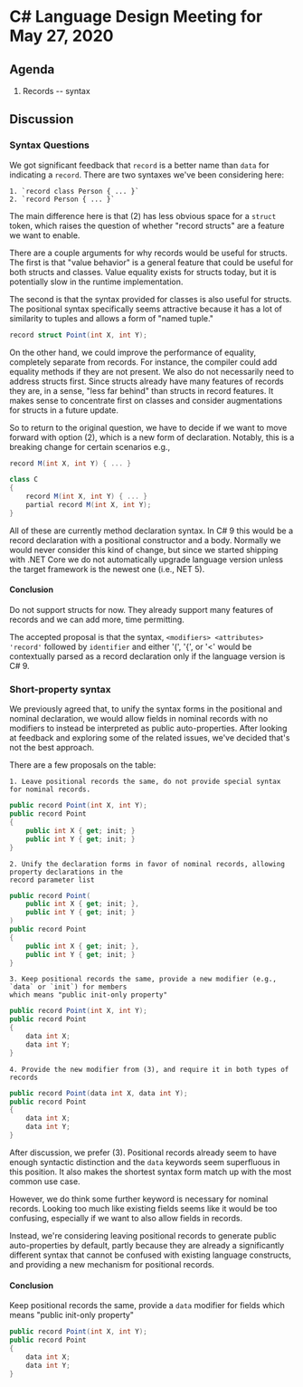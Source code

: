 
# C# Language Design Meeting for May 27, 2020

## Agenda

1. Records -- syntax

## Discussion

### Syntax Questions

We got significant feedback that `record` is a better name than `data` for indicating
a `record`. There are two syntaxes we've been considering here:

    1. `record class Person { ... }`
    2. `record Person { ... }`

The main difference here is that (2) has less obvious space for a `struct` token, which
raises the question of whether "record structs" are a feature we want to enable.

There are a couple arguments for why records would be useful for structs. The first is
that "value behavior" is a general feature that could be useful for both structs and classes.
Value equality exists for structs today, but it is potentially slow in the runtime implementation.

The second is that the syntax provided for classes is also useful for structs. The positional
syntax specifically seems attractive because it has a lot of similarity to tuples and allows a
form of "named tuple."

```C#
record struct Point(int X, int Y);
```

On the other hand, we could improve the performance of equality, completely separate from records.
For instance, the compiler could add equality methods if they are not present. We also do not necessarily
need to address structs first. Since structs already have many features of records they are, in a sense,
"less far behind" than structs in record features. It makes sense to concentrate first on classes and
consider augmentations for structs in a future update.

So to return to the original question, we have to decide if we want to move forward with option (2), which
is a new form of declaration. Notably, this is a breaking change for certain scenarios e.g.,

```C#
record M(int X, int Y) { ... }

class C
{
    record M(int X, int Y) { ... }
    partial record M(int X, int Y);
}
```

All of these are currently method declaration syntax. In C# 9 this would be a record declaration
with a positional constructor and a body. Normally we would never consider this kind of change,
but since we started shipping with .NET Core we do not automatically upgrade language version
unless the target framework is the newest one (i.e., NET 5).

#### Conclusion

Do not support structs for now. They already support many features of records and we can add
more, time permitting.

The accepted proposal is that the syntax, `<modifiers> <attributes> 'record'` followed by
`identifier` and either '(', '{', or '<' would be contextually parsed as a record declaration
only if the language version is C# 9.

### Short-property syntax

We previously agreed that, to unify the syntax forms in the positional and nominal declaration, we
would allow fields in nominal records with no modifiers to instead be interpreted as public auto-properties.
After looking at feedback and exploring some of the related issues, we've decided that's not the best approach.

There are a few proposals on the table:

    1. Leave positional records the same, do not provide special syntax for nominal records.

```C#
public record Point(int X, int Y);
public record Point
{
    public int X { get; init; }
    public int Y { get; init; }
}
```

    2. Unify the declaration forms in favor of nominal records, allowing property declarations in the
    record parameter list

```C#
public record Point(
    public int X { get; init; },
    public int Y { get; init; }
)
public record Point
{
    public int X { get; init; },
    public int Y { get; init; }
}
```

    3. Keep positional records the same, provide a new modifier (e.g., `data` or `init`) for members
    which means "public init-only property"

```C#
public record Point(int X, int Y);
public record Point
{
    data int X;
    data int Y;
}
```

    4. Provide the new modifier from (3), and require it in both types of records

```C#
public record Point(data int X, data int Y);
public record Point
{
    data int X;
    data int Y;
}
```

After discussion, we prefer (3). Positional records already seem to have enough syntactic distinction and
the `data` keywords seem superfluous in this position. It also makes the shortest syntax form match up
with the most common use case.

However, we do think some further keyword is necessary for nominal records. Looking too much like existing
fields seems like it would be too confusing, especially if we want to also allow fields in records.

Instead, we're considering leaving positional records to generate public auto-properties by default, partly
because they are already a significantly different syntax that cannot be confused with existing language
constructs, and providing a new mechanism for positional records.

#### Conclusion

Keep positional records the same, provide a `data` modifier for fields which means "public
init-only property"

```C#
public record Point(int X, int Y);
public record Point
{
    data int X;
    data int Y;
}
```

